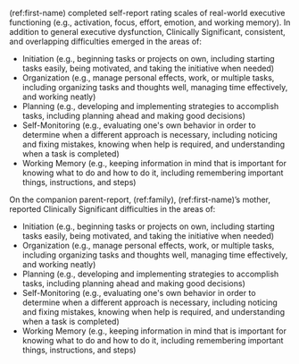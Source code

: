 (ref:first-name) completed self-report rating scales of real-world executive functioning (e.g., activation, focus, effort, emotion, and working memory).
In addition to general executive dysfunction, Clinically Significant, consistent, and overlapping difficulties emerged in the areas of:

- Initiation (e.g., beginning tasks or projects on own, including starting tasks easily, being motivated, and taking the initiative when needed)
- Organization (e.g., manage personal effects, work, or multiple tasks, including organizing tasks and thoughts well, managing time effectively, and working neatly)
- Planning (e.g., developing and implementing strategies to accomplish tasks, including planning ahead and making good decisions)
- Self-Monitoring (e.g., evaluating one's own behavior in order to determine when a different approach is necessary, including noticing and fixing mistakes, knowing when help is required, and understanding when a task is completed)
- Working Memory (e.g., keeping information in mind that is important for knowing what to do and how to do it, including remembering important things, instructions, and steps)

On the companion parent-report, (ref:family), (ref:first-name)’s mother, reported Clinically Significant difficulties in the areas of:

- Initiation (e.g., beginning tasks or projects on own, including starting tasks easily, being motivated, and taking the initiative when needed)
- Organization (e.g., manage personal effects, work, or multiple tasks, including organizing tasks and thoughts well, managing time effectively, and working neatly)
- Planning (e.g., developing and implementing strategies to accomplish tasks, including planning ahead and making good decisions)
- Self-Monitoring (e.g., evaluating one's own behavior in order to determine when a different approach is necessary, including noticing and fixing mistakes, knowing when help is required, and understanding when a task is completed)
- Working Memory (e.g., keeping information in mind that is important for knowing what to do and how to do it, including remembering important things, instructions, and steps)
